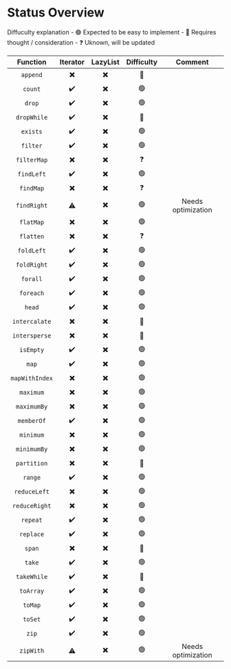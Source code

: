 # Status Overview

Diffuculty explanation
    - :green_circle: Expected to be easy to implement
    - :red_circle: Requires thought / consideration
    - :question: Uknown, will be updated

|  Function      | Iterator                 | LazyList                 | Difficulty     | Comment |
| :--------:     | :------:                 | :------:                 | :--------:     | :-----: |
| `append`       | :heavy_multiplication_x: | :heavy_multiplication_x: | :red_circle:   |         |
| `count`        | :heavy_check_mark:       | :heavy_multiplication_x: | :green_circle: |         |
| `drop`         | :heavy_check_mark:       | :heavy_multiplication_x: | :green_circle: |         |
| `dropWhile`    | :heavy_check_mark:       | :heavy_multiplication_x: | :red_circle:   |         |
| `exists`       | :heavy_check_mark:       | :heavy_multiplication_x: | :green_circle: |         |
| `filter`       | :heavy_check_mark:       | :heavy_multiplication_x: | :green_circle: |         |
| `filterMap`    | :heavy_multiplication_x: | :heavy_multiplication_x: | :question:     |         |
| `findLeft`     | :heavy_check_mark:       | :heavy_multiplication_x: | :green_circle: |         |
| `findMap`      | :heavy_multiplication_x: | :heavy_multiplication_x: | :question:     |         |
| `findRight`    | :warning:                | :heavy_multiplication_x: | :green_circle: | Needs optimization |
| `flatMap`      | :heavy_multiplication_x: | :heavy_multiplication_x: | :green_circle: |         |
| `flatten`      | :heavy_multiplication_x: | :heavy_multiplication_x: | :question:     |         |
| `foldLeft`     | :heavy_check_mark:       | :heavy_multiplication_x: | :green_circle: |         |
| `foldRight`    | :heavy_check_mark:       | :heavy_multiplication_x: | :green_circle: |         |
| `forall`       | :heavy_check_mark:       | :heavy_multiplication_x: | :green_circle: |         |
| `foreach`      | :heavy_check_mark:       | :heavy_multiplication_x: | :green_circle: |         |
| `head`         | :heavy_check_mark:       | :heavy_multiplication_x: | :green_circle: |         |
| `intercalate`  | :heavy_multiplication_x: | :heavy_multiplication_x: | :red_circle:   |         |
| `intersperse`  | :heavy_multiplication_x: | :heavy_multiplication_x: | :red_circle:   |         |
| `isEmpty`      | :heavy_check_mark:       | :heavy_multiplication_x: | :green_circle: |         |
| `map`          | :heavy_check_mark:       | :heavy_multiplication_x: | :green_circle: |         |
| `mapWithIndex` | :heavy_multiplication_x: | :heavy_multiplication_x: | :green_circle: |         |
| `maximum`      | :heavy_multiplication_x: | :heavy_multiplication_x: | :green_circle: |         |
| `maximumBy`    | :heavy_multiplication_x: | :heavy_multiplication_x: | :green_circle: |         |
| `memberOf`     | :heavy_check_mark:       | :heavy_multiplication_x: | :green_circle: |         |
| `minimum`      | :heavy_multiplication_x: | :heavy_multiplication_x: | :green_circle: |         |
| `minimumBy`    | :heavy_multiplication_x: | :heavy_multiplication_x: | :green_circle: |         |
| `partition`    | :heavy_multiplication_x: | :heavy_multiplication_x: | :red_circle:   |         |
| `range`        | :heavy_check_mark:       | :heavy_multiplication_x: | :green_circle: |         |
| `reduceLeft`   | :heavy_multiplication_x: | :heavy_multiplication_x: | :green_circle: |         |
| `reduceRight`  | :heavy_multiplication_x: | :heavy_multiplication_x: | :green_circle: |         |
| `repeat`       | :heavy_check_mark:       | :heavy_multiplication_x: | :green_circle: |         |
| `replace`      | :heavy_check_mark:       | :heavy_multiplication_x: | :green_circle: |         |
| `span`         | :heavy_multiplication_x: | :heavy_multiplication_x: | :red_circle:   |         |
| `take`         | :heavy_check_mark:       | :heavy_multiplication_x: | :green_circle: |         |
| `takeWhile`    | :heavy_check_mark:       | :heavy_multiplication_x: | :red_circle:   |         |
| `toArray`      | :heavy_check_mark:       | :heavy_multiplication_x: | :green_circle: |         |
| `toMap`        | :heavy_check_mark:       | :heavy_multiplication_x: | :green_circle: |         |
| `toSet`        | :heavy_check_mark:       | :heavy_multiplication_x: | :green_circle: |         |
| `zip`          | :heavy_check_mark:       | :heavy_multiplication_x: | :green_circle: |         |
| `zipWith`      | :warning:                | :heavy_multiplication_x: | :green_circle: | Needs optimization |

